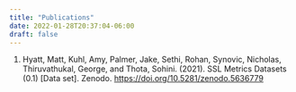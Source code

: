 ```yaml
---
title: "Publications"
date: 2022-01-28T20:37:04-06:00
draft: false
---
```


1. Hyatt, Matt, Kuhl, Amy, Palmer, Jake, Sethi, Rohan, Synovic, Nicholas, Thiruvathukal, George, and Thota, Sohini. (2021). SSL Metrics Datasets (0.1) [Data set]. Zenodo. https://doi.org/10.5281/zenodo.5636779
